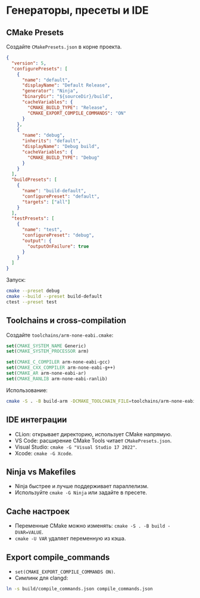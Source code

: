 # Генераторы, пресеты и IDE

## CMake Presets

Создайте `CMakePresets.json` в корне проекта.

```json
{
  "version": 5,
  "configurePresets": [
    {
      "name": "default",
      "displayName": "Default Release",
      "generator": "Ninja",
      "binaryDir": "${sourceDir}/build",
      "cacheVariables": {
        "CMAKE_BUILD_TYPE": "Release",
        "CMAKE_EXPORT_COMPILE_COMMANDS": "ON"
      }
    },
    {
      "name": "debug",
      "inherits": "default",
      "displayName": "Debug build",
      "cacheVariables": {
        "CMAKE_BUILD_TYPE": "Debug"
      }
    }
  ],
  "buildPresets": [
    {
      "name": "build-default",
      "configurePreset": "default",
      "targets": ["all"]
    }
  ],
  "testPresets": [
    {
      "name": "test",
      "configurePreset": "debug",
      "output": {
        "outputOnFailure": true
      }
    }
  ]
}
```

Запуск:

```bash
cmake --preset debug
cmake --build --preset build-default
ctest --preset test
```

## Toolchains и cross-compilation

Создайте `toolchains/arm-none-eabi.cmake`:

```cmake
set(CMAKE_SYSTEM_NAME Generic)
set(CMAKE_SYSTEM_PROCESSOR arm)

set(CMAKE_C_COMPILER arm-none-eabi-gcc)
set(CMAKE_CXX_COMPILER arm-none-eabi-g++)
set(CMAKE_AR arm-none-eabi-ar)
set(CMAKE_RANLIB arm-none-eabi-ranlib)
```

Использование:

```bash
cmake -S . -B build-arm -DCMAKE_TOOLCHAIN_FILE=toolchains/arm-none-eabi.cmake
```

## IDE интеграции

- CLion: открывает директорию, использует CMake напрямую.
- VS Code: расширение CMake Tools читает `CMakePresets.json`.
- Visual Studio: `cmake -G "Visual Studio 17 2022"`.
- Xcode: `cmake -G Xcode`.

## Ninja vs Makefiles

- Ninja быстрее и лучше поддерживает параллелизм.
- Используйте `cmake -G Ninja` или задайте в пресете.

## Cache настроек

- Переменные CMake можно изменять: `cmake -S . -B build -DVAR=VALUE`.
- `cmake -U VAR` удаляет переменную из кэша.

## Export compile_commands

- `set(CMAKE_EXPORT_COMPILE_COMMANDS ON)`.
- Симлинк для clangd:

```bash
ln -s build/compile_commands.json compile_commands.json
```
